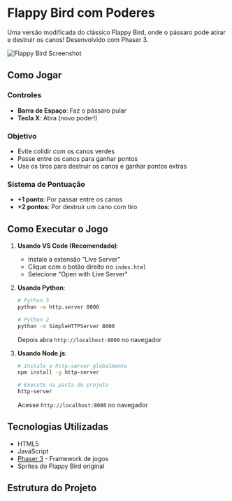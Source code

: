 # Flappy Bird com Poderes

Uma versão modificada do clássico Flappy Bird, onde o pássaro pode atirar e destruir os canos! Desenvolvido com Phaser 3.

![Flappy Bird Screenshot](https://raw.githubusercontent.com/sourabhv/FlapPyBird/master/screenshot.png)

## Como Jogar

### Controles
- **Barra de Espaço**: Faz o pássaro pular
- **Tecla X**: Atira (novo poder!)

### Objetivo
- Evite colidir com os canos verdes
- Passe entre os canos para ganhar pontos
- Use os tiros para destruir os canos e ganhar pontos extras

### Sistema de Pontuação
- **+1 ponto**: Por passar entre os canos
- **+2 pontos**: Por destruir um cano com tiro

## Como Executar o Jogo

1. **Usando VS Code (Recomendado)**:
   - Instale a extensão "Live Server"
   - Clique com o botão direito no `index.html`
   - Selecione "Open with Live Server"

2. **Usando Python**:
   ```bash
   # Python 3
   python -m http.server 8000
   
   # Python 2
   python -m SimpleHTTPServer 8000
   ```
   Depois abra `http://localhost:8000` no navegador

3. **Usando Node.js**:
   ```bash
   # Instale o http-server globalmente
   npm install -g http-server
   
   # Execute na pasta do projeto
   http-server
   ```
   Acesse `http://localhost:8080` no navegador

## Tecnologias Utilizadas

- HTML5
- JavaScript
- [Phaser 3](https://phaser.io/phaser3) - Framework de jogos
- Sprites do Flappy Bird original

## Estrutura do Projeto 